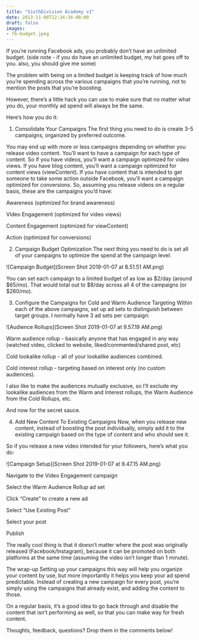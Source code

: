 ```yaml
---
title: "SixthDivision Academy v1"
date: 2013-11-08T22:34:34-08:00
draft: false
images: 
- fb-budget.jpeg
---
```


If you’re running Facebook ads, you probably don’t have an unlimited budget. (side note - if you do have an unlimited budget, my hat goes off to you. also, you should give me some)

The problem with being on a limited budget is keeping track of how much you’re spending across the various campaigns that you’re running, not to mention the posts that you’re boosting.

However, there’s a little hack you can use to make sure that no matter what you do, your monthly ad spend will always be the same.

Here’s how you do it:

1. Consolidate Your Campaigns
The first thing you need to do is create 3-5 campaigns, organized by preferred outcome. 

You may end up with more or less campaigns depending on whether you release video content. You’ll want to have a campaign for each type of content. So if you have videos, you’ll want a campaign optimized for video views. If you have blog content, you’ll want a campaign optimized for content views (viewContent). If you have content that is intended to get someone to take some action outside Facebook, you’ll want a campaign optimized for conversions. So, assuming you release videos on a regular basis, these are the campaigns you’d have:

Awareness (optimized for brand awareness)

Video Engagement (optimized for video views) 

Content Engagement (optimized for viewContent)

Action (optimized for conversions)

2. Campaign Budget Optimization
The next thing you need to do is set all of your campaigns to optimize the spend at the campaign level:

![Campaign Budget](Screen Shot 2019-01-07 at 8.51.51 AM.png)

You can set each campaign to a limited budget of as low as $2/day (around $65/mo). That would total out to $8/day across all 4 of the campaigns (or $260/mo). 

3. Configure the Campaigns for Cold and Warm Audience Targeting
Within each of the above campaigns, set up ad sets to distinguish between target groups. I normally have 3 ad sets per campaign:

![Audience Rollups](Screen Shot 2019-01-07 at 9.57.19 AM.png)

Warm audience rollup - basically anyone that has engaged in any way (watched video, clicked to website, liked/commented/shared post, etc)

Cold lookalike rollup - all of your lookalike audiences combined.

Cold interest rollup - targeting based on interest only (no custom audiences).

I also like to make the audiences mutually exclusive, so I’ll exclude my lookalike audiences from the Warm and Interest rollups, the Warm Audience from the Cold Rollups, etc.

And now for the secret sauce.

4. Add New Content To Existing Campaigns
Now, when you release new content, instead of boosting the post individually, simply add it to the existing campaign based on the type of content and who should see it.

So if you release a new video intended for your followers, here’s what you do:

![Campaign Setup](Screen Shot 2019-01-07 at 9.47.15 AM.png)

Navigate to the Video Engagement campaign

Select the Warm Audience Rollup ad set

Click “Create” to create a new ad

Select “Use Existing Post”

Select your post

Publish

The really cool thing is that it doesn’t matter where the post was originally released (Facebook/Instagram), because it can be promoted on both platforms at the same time (assuming the video isn’t longer than 1 minute).

The wrap-up
Setting up your campaigns this way will help you organize your content by use, but more importantly it helps you keep your ad spend predictable. Instead of creating a new campaign for every post, you’re simply using the campaigns that already exist, and adding the content to those.

On a regular basis, it’s a good idea to go back through and disable the content that isn’t performing as well, so that you can make way for fresh content.

Thoughts, feedback, questions? Drop them in the comments below!